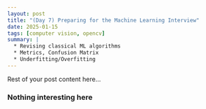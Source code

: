 ```yaml
---
layout: post
title: "(Day 7) Preparing for the Machine Learning Interview"
date: 2025-01-15
tags: [computer vision, opencv]
summary: |
  * Revising classical ML algorithms
  * Metrics, Confusion Matrix 
  * Underfitting/Overfitting
---
```


Rest of your post content here...



### Nothing interesting here


